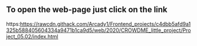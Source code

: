## To open the web-page just click on the link
https:https://rawcdn.githack.com/Arcady1/Frontend_projects/c4dbb5afd9a1325b588405604334a9471b1ca9d5/web/2020/CROWDME_little_project/Project_05.02/index.html
